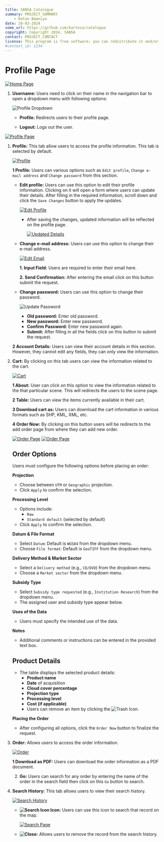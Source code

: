 ```yaml
---
title: SANSA Catalogue
summary: PROJECT_SUMMARY
    - Ketan Bamniya
date: 28-03-2024
some_url: https://github.com/kartoza/catalogue
copyright: Copyright 2024, SANSA
contact: PROJECT_CONTACT
license: This program is free software; you can redistribute it and/or modify it under the terms of the GNU Affero General Public License as published by the Free Software Foundation; either version 3 of the License, or (at your option) any later version.
#context_id: 1234
---
```


# Profile Page

[![Home Page](./img/profile-img-1.png)](./img/profile-img-1.png)

1. **Username:** Users need to click on their name in the navigation bar to open a dropdown menu with following options:

    ![Profile Dropdown](./img/profile-img-2.png)

    * **Profile:** Redirects users to their profile page.

    * **Logout:** Logs out the user.

[![Profile Page](./img/profile-img-3.png)](./img/profile-img-3.png)

1. **Profile:** This tab allow users to access the profile information. This tab is selected by default.

    [![Profile](./img/profile-img-4.png)](./img/profile-img-4.png)

    **1 Profile:** Users can various options such as `Edit profile`, `Change e-mail address` and `Change password` from this section.

    * **Edit profile:** Users can use this option to edit their profile information. Clicking on it will open a form where users can update their details. After filling in the required information, scroll down and click the `Save Changes` button to apply the updates.

        [![Edit Profile](./img/profile-img-5.png)](./img/profile-img-5.png)

        * After saving the changes, updated information will be reflected on the profile page.

            [![Updated Details](./img/profile-img-6.png)](./img/profile-img-6.png)

    * **Change e-mail address:** Users can use this option to change their e-mail address.

        [![Edit Email](./img/profile-img-15.png)](./img/profile-img-15.png)

        **1. Input Field:** Users are required to enter their email here.

        **2. Send Confirmation:** After entering the email click on this button submit the request.

    * **Change password:** Users can use this option to change their password.

        ![Update Password](./img/profile-img-16.png)

        * **Old password:** Enter old password.
        * **New password:** Enter new password.
        * **Confirm Password:** Enter new password again.
        * **Submit:** After filling in all the fields click on this button to submit the request.

    **2 Account Details:** Users can view their account details in this section. However, they cannot edit any fields, they can only view the information.

2. **Cart:** By clicking on this tab users can view the information related to the cart.

    [![Cart](./img/profile-img-7.png)](./img/profile-img-7.png)

    **1 About:** User can click on this option to view the information related to the that particular scene. This will redirects the users to the scene page.

    **2 Table:** Users can view the items currently available in their cart.

    **3 Download cart as:** Users can download the cart information in various formats such as SHP, KML, XML, etc.

    **4 Order Now:** By clicking on this button users will be redirects to the add order page from where they can add new order.

    [![Order Page](./img/profile-img-8.png)](./img/profile-img-8.png)
    [![Order Page](./img/profile-img-9.png)](./img/profile-img-9.png)

    ## Order Options  
    
    Users must configure the following options before placing an order: 

    **Projection**  
    - Choose between `UTM` or `Geographic` projection.  
    - Click `Apply` to confirm the selection. 

    **Processing Level**  
    - Options include:  
      - `Raw`  
      - `Standard default` (selected by default)  
    - Click `Apply` to confirm the selection.

    **Datum & File Format**  
    - Select `Datum`: Default is `WGS84` from the dropdown menu.  
    - Choose `File format`: Default is `GeoTIFF` from the dropdown menu.

    **Delivery Method & Market Sector**  
    - Select a `Delivery method` (e.g., `CD/DVD`) from the dropdown menu.  
    - Choose a `Market sector` from the dropdown menu.

    **Subsidy Type**  
    - Select `Subsidy type requested` (e.g., `Institution Research`) from the dropdown menu.  
    - The assigned user and subsidy type appear below.

    **Uses of the Data**  
    - Users must specify the intended use of the data. 

    **Notes**  
    - Additional comments or instructions can be entered in the provided text box.  

    ## Product Details  
    - The table displays the selected product details:  
      - **Product name**  
      - **Date** of acquisition  
      - **Cloud cover percentage**  
      - **Projection type**  
      - **Processing level**  
      - **Cost (if applicable)** 
      - Users can remove an item by clicking the ![Trash Icon](./img/profile-img-10.png).

    **Placing the Order**  
    - After configuring all options, click the `Order Now` button to finalize the request.

3. **Order:** Allows users to access the order information.

    [![Order](./img/profile-img-11.png)](./img/profile-img-11.png)

    **1 Download as PDF:** Users can download the order information as a PDF document.

    2. **Go:** Users can search for any order by entering the name of the order in the search field then click on this `Go` button to search.

4. **Search History:** This tab allows users to view their search history.

    [![Search History](./img/profile-img-12.png)](./img/profile-img-12.png)

    * **![Search Icon](./img/profile-img-13.png) Icon:** Users can use this icon to search that record on the map.

        [![Search Page](./img/profile-img-17.png)](./img/profile-img-17.png)

    * **![Close](./img/profile-img-14.png):** Allows users to remove the record from the search history.
